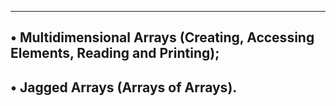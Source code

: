 -------------------------------------------------------------------------------------
• Multidimensional Arrays (Creating, Accessing Elements, Reading and Printing);
-------------------------------------------------------------------------------------
• Jagged Arrays (Arrays of Arrays).
-------------------------------------------------------
